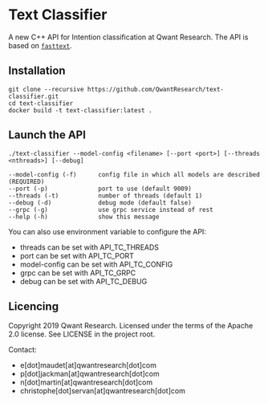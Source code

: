 Text Classifier
=========

A new C++ API for Intention classification at Qwant Research.
The API is based on [`fasttext`](https://fasttext.cc/).

## Installation
```
git clone --recursive https://github.com/QwantResearch/text-classifier.git 
cd text-classifier
docker build -t text-classifier:latest .
``` 

## Launch the API
```
./text-classifier --model-config <filename> [--port <port>] [--threads <nthreads>] [--debug]

--model-config (-f)      config file in which all models are described (REQUIRED)
--port (-p)              port to use (default 9009)
--threads (-t)           number of threads (default 1)
--debug (-d)             debug mode (default false)
--grpc (-g)              use grpc service instead of rest
--help (-h)              show this message
```

You can also use environment variable to configure the API:
 * threads can be set with API_TC_THREADS
 * port can be set with API_TC_PORT
 * model-config can be set with API_TC_CONFIG
 * grpc can be set with API_TC_GRPC
 * debug can be set with API_TC_DEBUG

## Licencing

Copyright 2019 Qwant Research. Licensed under the terms of the Apache 2.0 license. See LICENSE in the project root.

Contact:
 - e[dot]maudet[at]qwantresearch[dot]com
 - p[dot]jackman[at]qwantresearch[dot]com
 - n[dot]martin[at]qwantresearch[dot]com
 - christophe[dot]servan[at]qwantresearch[dot]com
